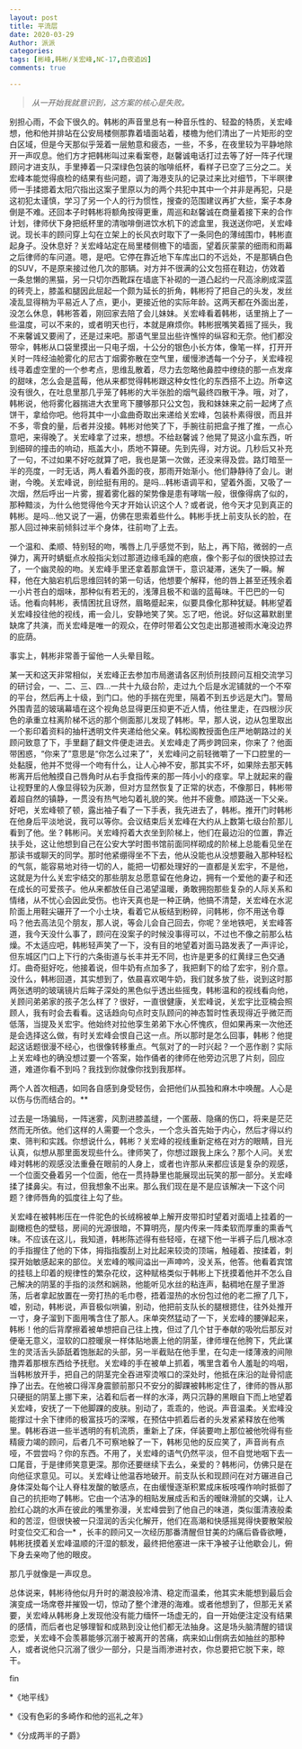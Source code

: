 ```yaml
---
layout: post
title: 平流层
date: 2020-03-29
Author: 派派
categories: 
tags: [彬峰,韩彬/关宏峰,NC-17,白夜追凶]
comments: true

---
```




> *从一开始我就意识到，这方案的核心是失败。*



别担心雨，不会下很久的。韩彬的声音里总有一种音乐性的、轻盈的特质，关宏峰想，他和他并排站在公安局楼侧那靠着墙面站着，楼檐为他们清出了一片矩形的空白区域，但是今天那似乎笼着一层勉意和疲态，一些，不多，在夜里较为平静地除开一声叹息。他们方才把韩彬叫过来看案卷，赵馨诚电话打过去等了好一阵子代理顾问才进支队，手里捧着一只深绿色包装的咖啡纸杯，看样子已空了三分之二。关宏峰本能觉得痕检的结果有些问题，调了海港支队的记录过来比对细节，下半暝律师一手揉摁着太阳穴指出这案子里原以为的两个共犯中其中一个并非是再犯，只是这初犯太谨慎，学习了另一个人的行为惯性，搜查的范围建议再扩大些，案子本身倒是不难。还回本子时韩彬将额角按得更重，周巡和赵馨诚在商量着接下来的合作计划，律师伏下身把纸杯里的清咖啡倒进饮水机下的滤盒里，我送送你吧，关宏峰说。现长丰的顾问穿上勾在立架上的长风衣时取下了一条同色的薄绒围巾，韩彬直起身子。没休息好？关宏峰站定在局里楼侧檐下的墙面，望着灰蒙蒙的细雨和雨幕之后律师的车问道。嗯，是吧。它停在靠近地下车库出口的不远处，不是那辆白色的SUV，不是原来接过他几次的那辆。对方并不很满的公文包搭在鞋边，仿效着一条怠懒的黑猫，另一只切尔西靴踩在墙底下补砌的一道凸起约一尺高涂刷成深蓝的砖壳上，膝盖和腿因此屈起一个颇为延长的折角，韩彬捋了把自己的头发，发丝凌乱显得稍为平易近人了点，更小，更接近他的实际年龄。这两天都在外面出差，没怎么休息，韩彬答着，刚回家去陪了会儿妹妹。关宏峰看着韩彬，话里捎上了一些温度，可以不来的，或者明天也行，本就是麻烦你。韩彬抿嘴笑着摇了摇头，我不来馨诚又要闹了，还是过来吧。那语气里显出些许憔悴的纵容和无奈。他们都没带伞，韩彬从口袋里摸出一只电子烟，十公分的银色小长方体，像笔一样，打开开关时一阵经油舱雾化的尼古丁烟雾弥散在空气里，缓慢渗透每一个分子，关宏峰视线寻着虚空里的一个参考点，思维乱散着，尽力去忽略他鼻腔中缭绕的那一点发痒的甜味，怎么会是蓝莓，他从来都觉得韩彬跟这种女性化的东西搭不上边。所幸这没有很久，在吐息里那几乎笼了韩彬的大半张脸的烟气最终四散干净。哦，对了，韩彬说，他将雾化器揣进大衣里弯下腰够那只公文包，我和妹妹来之前一起烤了点饼干，拿给你吧。他将其中一小盒曲奇取出来递给关宏峰，包装朴素得很，而且并不多，零食的量，后者并没接。韩彬对他笑了下，手腕往前把盒子推了推，一点心意吧，来得晚了。关宏峰拿了过来，想想。不给赵馨诚？他晃了晃这小盒东西，听到细碎的撞击的响动，瓶盖大小，质地不算硬。先到先得，对方说。几秒后又补充了一句，不过如果不好吃就算了吧，我也是第一次做，还没来得及尝。路灯暗至一半的亮度，一时无话，两人看着外面的夜，那雨开始渐小。他们静静待了会儿。谢谢，今晚。关宏峰说，剖绘挺有用的。是吗…韩彬语调平和，望着外面，又吸了一次烟，然后呼出一片雾，握着雾化器的架势像是患有哮喘一般，很像得病了似的，那种黯淡，为什么他觉得他今天才开始认识这个人？或者说，他今天才见到真正的韩彬。是吗…他又说了一遍，仿佛在思索着些什么。韩彬手抚上前支队长的脸，在那人回过神来前倾斜过半个身体，往前吻了上去。



一个温和、柔顺、特别轻的吻，嘴唇上几乎感觉不到，贴上，再下陷，微弱的一点弹力，离开时蜻蜓点水般指尖划过那道边缘毛躁的疤痕，像个影子似的很快掠过去了，一个幽灵般的吻。关宏峰手里还拿着那盒饼干，意识凝滞，迷失了一瞬。解释，他在大脑宕机后思维回转的第一句话，他想要个解释，他的唇上甚至还残余着一小片苍白的烟味，那种似有若无的，浅薄且极不和谐的蓝莓味。干巴巴的一句话。他看向韩彬，表情困扰且讶然，眉略蹙起来，似要具像化那种犹疑。韩彬望着关宏峰投往他的视线，甫一会儿，安静地笑了笑。忘了吧，他说。好似这幕默剧里缺席了共演，而关宏峰是唯一的观众，在停时带着公文包走出那道被雨水淹没边界的庇荫。



事实上，韩彬非常善于留他一人头晕目眩。



某一天和这天非常相似，关宏峰正去参加市局邀请各区刑侦刑技顾问互相交流学习的研讨会，一、二、三、四…一共十九级台阶，走过九个后是水泥铺就的一个不窄的平台，然后再上十级，到门口。他的手揣在兜里，隔着不到五步远是大门。警局外围青蓝的玻璃幕墙在这个视角总显得更压抑更不近人情，他往里走，在四根沙灰色的承重立柱离阶梯不远的那个侧面那儿发现了韩彬。早，那人说，边从包里取出一个影印着资料的抽杆透明文件夹递给他父亲。韩松阁教授面色庄严地朝路过的关顾问致意了下，手里翻了翻文件便走进去。关宏峰走了两步跨回来，你来了？他面带困惑，“你来了”意思是“你怎么过来了”，关宏峰问之前轻微嚼了一下口腔里的一处黏膜，他并不觉得一个吻有什么，让人心神不安，那其实不坏，如果除去那天韩彬离开后他触摸自己唇角时从右手食指传来的那一阵小小的痉挛。早上就起来的霾让视野里的人像显得较为灰渺，但对方显然恢复了正常的状态，不像那日，韩彬带着超自然的镇静，一贯没有热气地勾着礼貌的笑。他并不疲惫。顺路送一下父亲。好吧，关宏峰顿了顿，露出袖子看了一下手表，我先进去了，韩彬。推开门时韩彬在他身后平淡地说，我可以等你。会议结束后关宏峰在大约从上数第七级台阶那儿看到了他。坐？韩彬问。关宏峰捋着大衣坐到阶梯上，他们在最边沿的位置，靠近扶手处，这让他想到自己在公安大学时图书馆前面同样砌成的阶梯上总能看见坐在那读书或聊天的同学。那时他紧绷得坐不下去，他从没能也从没想要融入那种轻松的气氛，能容易地对待一切的人，能把一切都处理好的一直都是关宏宇，不是他，这就是为什么关宏宇结交的那些朋友总愿意留在他身边，拥有一个爱他的妻子和还在成长的可爱孩子。他从来都放任自己渴望温暖，勇敢拥抱那些复杂的人际关系和情绪，从不忧心会因此受伤。也许天真也是一种正确，他搞不清楚，关宏峰在水泥阶面上用鞋尖碾开了一个小土块，看着它从板结到粉碎，问韩彬，你不用送令尊吗？他去高法见个朋友，那人说，等会儿会自己回去，你呢？坐地铁吧，关宏峰答道，我今天没什么事了，顾问在没案子的时候没事得可以，不过也不像之前那么枯燥。不太适应吧，韩彬轻声笑了一下，没有目的地望着对面马路发表了一声评论，但东城区门口上下行的六条街道与长丰并无不同，也许是更多的红黄绿三色交通灯。曲奇挺好吃，他接着说，但牛奶有点加多了，我把剩下的给了宏宇，别介意。没什么，韩彬回道，其实想到了，依晨喜欢喝牛奶，我们就多放了些，说到这时那两张透明的玻璃镜片后眸子深处的黑色似乎透出些摇曳，韩彬温和的视线看向他，关顾问弟弟家的孩子怎么样了？很好，一直很健康，关宏峰说，关宏宇比亚楠会照顾人，我有时会去看看。这话趋向句点时支队顾问的神态暂时性表现得近乎微茫而低落，当提及关宏宇。他始终对拉他孪生弟弟下水心怀愧疚，但如果再来一次他还是会选择这么做，有时关宏峰会恨自己这一点。所以那时是怎么回事，韩彬？他提起这话题很漫不经心，也很像转移重点。气氛对了的一时兴起？一个恶作剧？实际上关宏峰也的确没想过要一个答案，始作俑者的律师在他旁边沉思了片刻，回应道，难道你看不到吗？我找到你就像你找到我那样。



两个人首次相遇，如同各自感到身受轻伤，会把他们从孤独和麻木中唤醒。人心是以伤与伤而结合的。** 



过去是一场骗局，一阵迷雾，风割进膝盖缝，一个匿蔽、隐痛的伤口，将来是茫茫然而无所依。他们这样的人需要一个念头，一个念头首先始于内心，然后才得以约束、筛判和实践。你想说什么，韩彬？关宏峰的视线重新定格在对方的眼睛，目光认真，似想从那里面发现些什么。律师笑了，你想过跟我上床么？那个人问。关宏峰对韩彬的观感没法重叠在眼前的人身上，或者也许那从来都应该是复杂的观感，一个位面交叠着另一个位面，他在一贯持静里也能展现出玩笑的那一部分。关宏峰揉了揉鼻尖。有过，但我想象不出来。那么我们现在是不是应该解决一下这个问题？律师唇角的弧度往上勾了些。



关宏峰在被韩彬压在一件驼色的长绒棉被单上解开皮带扣时望着对面墙上挂着的一副橄榄色的壁毯，房间的光源很暗，不算明亮，屋内传来一阵柔软而厚重的熏香气味。不应该在这儿，我知道，韩彬陈述得有些轻哑，在褪下他一半裤子后几根冰凉的手指握住了他的下体，拇指指腹刮上对比起来较烫的顶端，触碰着、按揉着，刺探开始敏感起来的部位。关宏峰的喉间溢出一声呻吟，没关系，他答。他看着宾馆的挂毯上印着的规律性的繁杂花纹，这种赋格类似于韩彬上下抚摸着他并不怎么自己解决的阴茎的手指的淡然和娴熟，他能听见水丝的粘连声，黏稠地在屋子里游荡，后者拿起放置在一旁打热的毛巾卷，捂着湿热的水份包过他的老二擦了几下，嘘，别动，韩彬说，声音极似哄骗，别动，他把前支队长的腿根摁住，往外处推开一寸，身子溜到下面用嘴含住了那人。床单突然猛动了一下，关宏峰的腰弹起来，韩彬！他的后背摩擦着被单想把自己往上拽，但过了几个甘于奉献的吸吮后那反对便毫无意义，湿软的口腔暖泉一样体贴地裹上他的阴茎，律师埋在他胯下，凭此谋生的灵活舌头舔舐着饱胀起的头部，另一半截贴在他手里，在勾走一缕薄液的间隙撸弄着那根东西给予抚慰。关宏峰的手在被单上抓着，嘴里含着令人羞耻的呜咽，当韩彬放开手，把自己的阴茎完全吞进窄烫喉口的深处时，他抵在床沿的趾骨彻底挣了出去。在他被口得浑身震颤前那只不安分的脚踝被韩彬定住了，律师的唇从那只硬挺的阴茎上挪下来，沾着和后者一样的水泽，两只沉静的黑眼自下而上地望着关宏峰，安抚了一下他脚踝的皮肤。别动了，乖乖的，他说。声音温柔。关宏峰没能撑过十余下律师的极富技巧的深喉，在预估中抓着后者的头发紧紧释放在他嘴里。韩彬吞进一些半透明的有机流质，重新上了床，佯装要吻上那位被他吮得有些精疲力竭的顾问，后者几不可察地躲了一下，韩彬见他的反应笑了，声音尚有点哑，不尝尝吗？你的东西。不用了，关宏峰的语气仍然平淡，但不自觉地咽下去一口尾音，于是律师笑意更深。那你还要继续下去么，亲爱的？韩彬问，仿佛只是在向他征求意见。可以。关宏峰让他温吞地破开。前支队长和现顾问在对方碾进自己身体深处每个让人脊柱发酸的敏感点，在由缓慢逐渐积累成床板吱嘎作响时抵御了自己的抗拒吻了韩彬。它由一个洁净的相贴发展成舌和舌的暧昧滑腻的交媾，让人脸红心跳的水声在彼此的嘴里弥漫，关宏峰尝到了他自己的味道，类似蛋清液般柔和的苦涩，但很快被一只湿润的舌尖化解开，他们在高潮和快感摇晃得快要散架般时变位交汇和合一* ，长丰的顾问又一次经历那番清醒但甘美的灼痛后昏昏欲睡，韩彬抚摸着关宏峰温顺的汗湿的额发，最终把他塞进一床干净被子让他歇会儿，俯下身去亲吻了他的眼皮。



那几乎就像是一声叹息。



总体说来，韩彬待他似月升时的潮浪般冷清、稳定而温柔，他其实未能想到最后会演变成一场席卷并摧毁一切，惊动了整个津港的海难。或者他想到了，但那无关紧要，关宏峰从韩彬身上发现他没有能力缅怀一场虚无的，自一开始便注定没有结果的感情，而后者也足够理智和成熟到没让他们都无法抽身。这是场头脑清醒的错误恋爱，关宏峰不会羡慕能够沉溺于被离开的苦痛，病来如山倒病去如抽丝的那种人，或者说他只沉溺了很少一部分，只是当雨渗进衬衣，你总要把它脱下来，晾干。

fin



*《地平线》

*《没有色彩的多崎作和他的巡礼之年》

*《分成两半的子爵》
